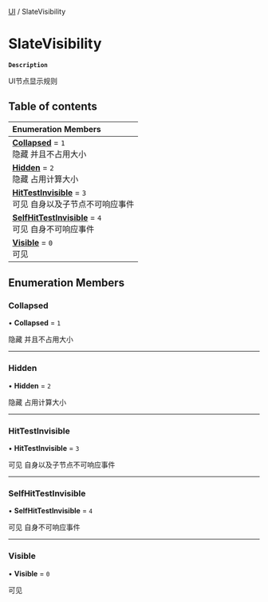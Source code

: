 [UI](../modules/UI.UI.md) / SlateVisibility

# SlateVisibility <Badge type="tip" text="Enumeration" /> 

**`Description`**

UI节点显示规则

## Table of contents

| Enumeration Members |
| :-----|
| **[Collapsed](UI.SlateVisibility.md#collapsed)** = ``1`` <br> 隐藏 并且不占用大小|
| **[Hidden](UI.SlateVisibility.md#hidden)** = ``2`` <br> 隐藏 占用计算大小|
| **[HitTestInvisible](UI.SlateVisibility.md#hittestinvisible)** = ``3`` <br> 可见 自身以及子节点不可响应事件|
| **[SelfHitTestInvisible](UI.SlateVisibility.md#selfhittestinvisible)** = ``4`` <br> 可见 自身不可响应事件|
| **[Visible](UI.SlateVisibility.md#visible)** = ``0`` <br> 可见|

## Enumeration Members

### Collapsed  

• **Collapsed** = ``1``

隐藏 并且不占用大小

___

### Hidden  

• **Hidden** = ``2``

隐藏 占用计算大小

___

### HitTestInvisible  

• **HitTestInvisible** = ``3``

可见 自身以及子节点不可响应事件

___

### SelfHitTestInvisible  

• **SelfHitTestInvisible** = ``4``

可见 自身不可响应事件

___

### Visible  

• **Visible** = ``0``

可见
